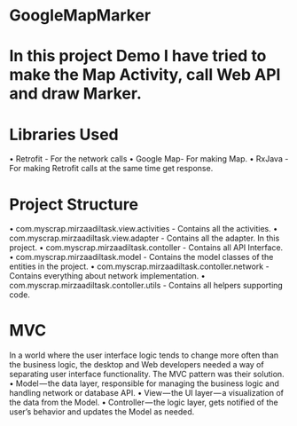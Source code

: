 # GoogleMapMarker
# In this project Demo I have tried to make the Map Activity, call Web API and draw Marker.

# Libraries Used
•	Retrofit - For the network calls
•	Google Map- For making Map.
•	RxJava - For making Retrofit calls at the same time get response.
# Project Structure
•	com.myscrap.mirzaadiltask.view.activities - Contains all the activities.
•	com.myscrap.mirzaadiltask.view.adapter - Contains all the adapter. In this project.
•	com.myscrap.mirzaadiltask.contoller - Contains all API Interface.
•	com.myscrap.mirzaadiltask.model - Contains the model classes of the entities in the project.
•	com.myscrap.mirzaadiltask.contoller.network - Contains everything about network implementation.
•	com.myscrap.mirzaadiltask.contoller.utils - Contains all helpers supporting code.
# MVC
In a world where the user interface logic tends to change more often than the business logic, the desktop and Web developers needed a way of separating user interface functionality. The MVC pattern was their solution.
•	Model — the data layer, responsible for managing the business logic and handling network or database API.
•	View — the UI layer — a visualization of the data from the Model.
•	Controller — the logic layer, gets notified of the user’s behavior and updates the Model as needed.
